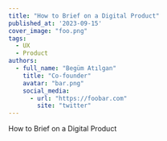 ```yaml
---
title: "How to Brief on a Digital Product"
published_at: '2023-09-15'
cover_image: "foo.png"
tags:
  - UX
  - Product
authors:
  - full_name: "Begüm Atılgan"
    title: "Co-founder"
    avatar: "bar.png"
    social_media:
      - url: "https://foobar.com"
        site: "twitter"
---
```


How to Brief on a Digital Product
